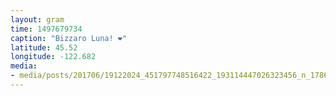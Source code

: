 ```yaml
---
layout: gram
time: 1497679734
caption: "Bizzaro Luna! ❤️"
latitude: 45.52
longitude: -122.682
media:
- media/posts/201706/19122024_451797748516422_193114447026323456_n_17869963900090903.jpg
---
```

